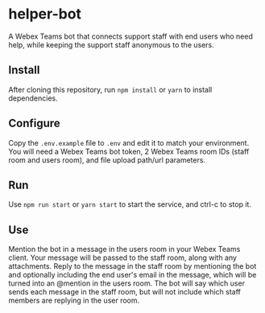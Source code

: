 # helper-bot
A Webex Teams bot that connects support staff with end users who need help,
while keeping the support staff anonymous to the users.

## Install
After cloning this repository, run `npm install` or `yarn` to install
dependencies.

## Configure
Copy the `.env.example` file to `.env` and edit it to match
your environment. You will need a Webex Teams bot token, 2 Webex Teams room IDs
(staff room and users room), and file upload path/url parameters.

## Run
Use `npm run start` or `yarn start` to start the service, and ctrl-c to stop it.

## Use
Mention the bot in a message in the users room in your Webex Teams client. Your
message will be passed to the staff room, along with any attachments. Reply to
the message in the staff room by mentioning the bot and optionally including the
end user's email in the message, which will be turned into an @mention in the 
users room. The bot will say which user sends each message in the staff room,
but will not include which staff members are replying in the user room.
